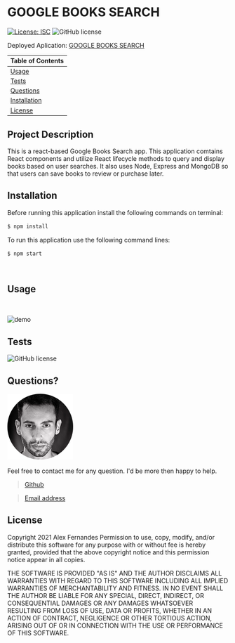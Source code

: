 # GOOGLE BOOKS SEARCH

[![License: ISC](https://img.shields.io/badge/License-ISC-blue.svg)](https://opensource.org/licenses/ISC)
![GitHub license](https://img.shields.io/badge/Made%20by-%40aafernands-orange)

Deployed Aplication:
[GOOGLE BOOKS SEARCH](https://alex-books-search-app.herokuapp.com/)

| Table of Contents             |
| ----------------------------- |
| [Usage](#Usage)               |
| [Tests](#Tests)               |
| [Questions](#Questions)       |
| [Installation](#Installation) |
| [License](#License)           |

## Project Description

This is a react-based Google Books Search app. This application comtains React components and utilize React lifecycle methods to query and display books based on user searches. It also uses Node, Express and MongoDB so that users can save books to review or purchase later.

## Installation

Before running this application install the following commands on terminal:

```bash
$ npm install
```

To run this application use the following command lines:

```bash
$ npm start
```

<br>

## Usage

<br>

![demo](./client/src/assets/images/demo/demo.gif)

## Tests

![GitHub license](https://img.shields.io/badge/tests-100%25-success)


## Questions?

![alt text](./client/src/assets/images/demo/alex.png)

Feel free to contact me for any question. I'd be more then happy to help.

> [Github](https://github.com/aafernands)

> [Email address](https://github.com/alexfernands@outlook.com)

## License

Copyright 2021 Alex Fernandes
Permission to use, copy, modify, and/or distribute this software for any purpose with or without fee is hereby granted, provided that the above copyright notice and this permission notice appear in all copies.

THE SOFTWARE IS PROVIDED "AS IS" AND THE AUTHOR DISCLAIMS ALL WARRANTIES WITH REGARD TO THIS SOFTWARE INCLUDING ALL IMPLIED WARRANTIES OF MERCHANTABILITY AND FITNESS. IN NO EVENT SHALL THE AUTHOR BE LIABLE FOR ANY SPECIAL, DIRECT, INDIRECT, OR CONSEQUENTIAL DAMAGES OR ANY DAMAGES WHATSOEVER RESULTING FROM LOSS OF USE, DATA OR PROFITS, WHETHER IN AN ACTION OF CONTRACT, NEGLIGENCE OR OTHER TORTIOUS ACTION, ARISING OUT OF OR IN CONNECTION WITH THE USE OR PERFORMANCE OF THIS SOFTWARE.
